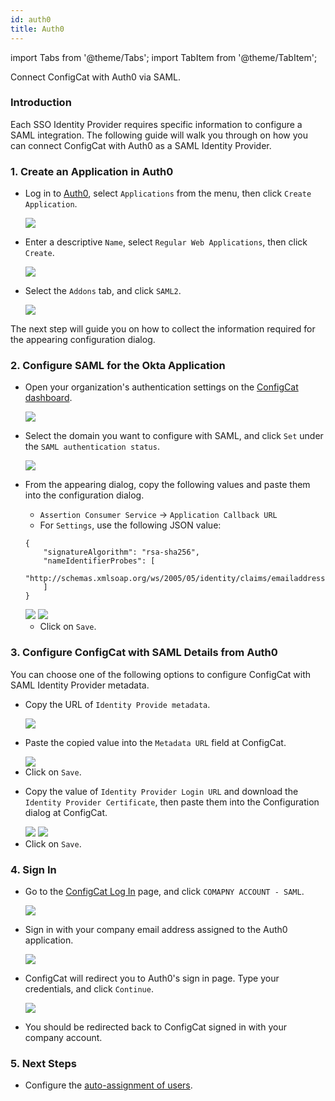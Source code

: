 ```yaml
---
id: auth0
title: Auth0
---
```


import Tabs from '@theme/Tabs';
import TabItem from '@theme/TabItem';

Connect ConfigCat with Auth0 via SAML.

### Introduction
Each SSO Identity Provider requires specific information to configure a SAML integration. The following guide will walk you through on how you can connect ConfigCat with Auth0 as a SAML Identity Provider.

### 1. Create an Application in Auth0

- Log in to <a href="https://auth0.com/auth/login" target="_blank">Auth0</a>, select `Applications` from the menu, then click `Create Application`.

  <img class="saml-tutorial-img" src="/static/assets/saml/auth0/applications.png" />

- Enter a descriptive `Name`, select `Regular Web Applications`, then click `Create`.

  <img class="saml-tutorial-img" src="/static/assets/saml/auth0/app_name.png" />

- Select the `Addons` tab, and click `SAML2`.

  <img class="saml-tutorial-img" src="/static/assets/saml/auth0/enable_saml.png" />

The next step will guide you on how to collect the information required for the appearing configuration dialog.

### 2. Configure SAML for the Okta Application
- Open your organization's authentication settings on the <a href="https://app.configcat.com/organization/authentication" target="_blank">ConfigCat dashboard</a>.

  <img class="saml-tutorial-img" src="/static/assets/saml/dashboard/authentication.png" />

- Select the domain you want to configure with SAML, and click `Set` under the `SAML authentication status`.

  <img class="saml-tutorial-img" src="/static/assets/saml/dashboard/domains.png" />

- From the appearing dialog, copy the following values and paste them into the configuration dialog.
    - `Assertion Consumer Service` -> `Application Callback URL`
    - For `Settings`, use the following JSON value:
    ```
    {
        "signatureAlgorithm": "rsa-sha256",
        "nameIdentifierProbes": [
            "http://schemas.xmlsoap.org/ws/2005/05/identity/claims/emailaddress"
        ]
    }
    ```

   <img class="saml-tutorial-img" src="/static/assets/saml/auth0/cc_idp.png" />

   <img class="saml-tutorial-img" src="/static/assets/saml/auth0/acs_url.png" />

    - Click on `Save`.

### 3. Configure ConfigCat with SAML Details from Auth0

You can choose one of the following options to configure ConfigCat with SAML Identity Provider metadata.

<Tabs>
  <TabItem value="metadataUrl" label="Metadata URL" default>
    <ul>
      <li>
        <p>Copy the URL of <code>Identity Provide metadata</code>.</p>
        <img class="saml-tutorial-img" src="/static/assets/saml/auth0/metadata_url.png" />
      </li>
      <li>
        <p>Paste the copied value into the <code>Metadata URL</code> field at ConfigCat.</p>
        <img class="saml-tutorial-img" src="/static/assets/saml/auth0/cc_metadata_url.png" />
      </li>
      <li>
        Click on <code>Save</code>.
      </li>
    </ul>
  </TabItem>
  <TabItem value="manual" label="Manual Configuration">
    <ul>
      <li>
        <p>Copy the value of <code>Identity Provider Login URL</code> and download the <code>Identity Provider Certificate</code>, then paste them into the Configuration dialog at ConfigCat.</p>
        <img class="saml-tutorial-img" src="/static/assets/saml/auth0/manual.png" />
        <img class="saml-tutorial-img" src="/static/assets/saml/auth0/cc_manual.png" />
      </li>
      <li>
        Click on <code>Save</code>.
      </li>
    </ul>
  </TabItem>
</Tabs>

### 4. Sign In
- Go to the <a href="https://app.configcat.com/login" target="_blank">ConfigCat Log In</a> page, and click `COMAPNY ACCOUNT - SAML`.
  
  <img class="saml-tutorial-img" src="/static/assets/saml/dashboard/saml_login.png" />

- Sign in with your company email address assigned to the Auth0 application.

  <img class="saml-tutorial-img" src="/static/assets/saml/dashboard/company_email.png" />

- ConfigCat will redirect you to Auth0's sign in page. Type your credentials, and click `Continue`.

  <img class="saml-tutorial-img" src="/static/assets/saml/auth0/login.png" />

- You should be redirected back to ConfigCat signed in with your company account.

### 5. Next Steps

- Configure the [auto-assignment of users](../../auto-assign-users).